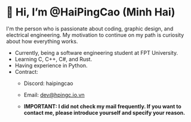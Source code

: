 # 👋 Hi, I’m @HaiPingCao (Minh Hai)
I'm the person who is passionate about coding, graphic design, and electrical engineering. My motivation to continue on my path is curiosity about how everything works.
- Currently, being a software engineering student at FPT University.
- Learning C, C++, C#, and Rust.
- Having experience in Python.
- Contract:
    - Discord: haipingcao
    - Email: [dev@hpingc.io.vn](mailto:dev@hpingc.io.vn)
    
    - **IMPORTANT: I did not check my mail frequently. If you want to contact me, please introduce yourself and specify your reason.**
<!---
MH362/MH362 is a ✨ special ✨ repository because its `README.md` (this file) appears on your GitHub profile.
You can click the Preview link to view your changes.
--->
